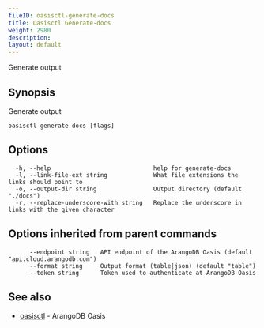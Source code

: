 ```yaml
---
fileID: oasisctl-generate-docs
title: Oasisctl Generate-docs
weight: 2980
description: 
layout: default
---
```

Generate output

## Synopsis

Generate output

```
oasisctl generate-docs [flags]
```

## Options

```
  -h, --help                             help for generate-docs
  -l, --link-file-ext string             What file extensions the links should point to
  -o, --output-dir string                Output directory (default "./docs")
  -r, --replace-underscore-with string   Replace the underscore in links with the given character
```

## Options inherited from parent commands

```
      --endpoint string   API endpoint of the ArangoDB Oasis (default "api.cloud.arangodb.com")
      --format string     Output format (table|json) (default "table")
      --token string      Token used to authenticate at ArangoDB Oasis
```

## See also

* [oasisctl](oasisctl-options)	 - ArangoDB Oasis

